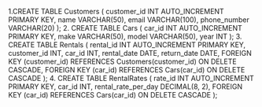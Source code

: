 1.CREATE TABLE Customers (
        customer_id INT AUTO_INCREMENT PRIMARY KEY,
        name VARCHAR(50),
        email VARCHAR(100),
        phone_number VARCHAR(20)
      );
2. CREATE TABLE Cars (
        car_id INT AUTO_INCREMENT PRIMARY KEY,
        make VARCHAR(50),
        model VARCHAR(50),
        year INT
      );
3. CREATE TABLE Rentals (
        rental_id INT AUTO_INCREMENT PRIMARY KEY,
        customer_id INT,
        car_id INT,
        rental_date DATE,
        return_date DATE,
        FOREIGN KEY (customer_id) REFERENCES Customers(customer_id) ON DELETE CASCADE,
        FOREIGN KEY (car_id) REFERENCES Cars(car_id) ON DELETE CASCADE
      );
4. CREATE TABLE RentalRates (
        rate_id INT AUTO_INCREMENT PRIMARY KEY,
        car_id INT,
        rental_rate_per_day DECIMAL(8, 2),
        FOREIGN KEY (car_id) REFERENCES Cars(car_id) ON DELETE CASCADE
      );
